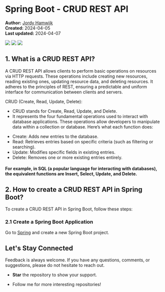 # Spring Boot - CRUD REST API
<small></small>


<b>Author:</b> <a href="https://github.com/darksos34" target="_blank">Jordy Hamwijk</a><br>
<b>Created:</b> 2024-04-05<br>
<b>Last updated:</b> 2024-04-07

[![](https://img.shields.io/badge/Spring%20Boot-8A2BE2)]() [![](https://img.shields.io/badge/release-Apr%2004,%202024-blue)]() [![](https://img.shields.io/badge/version-3.2.4-blue)]()

## 1. What is a CRUD REST API?
A CRUD REST API allows clients to perform basic operations on resources via HTTP requests. These operations include creating new resources, reading existing ones, updating resource data, and deleting resources. It adheres to the principles of REST, ensuring a predictable and uniform interface for communication between clients and servers.</br>

CRUD (Create, Read, Update, Delete):
* CRUD stands for Create, Read, Update, and Delete. 
* It represents the four fundamental operations used to interact with database applications.
These operations allow developers to manipulate data within a collection or database. Here’s what each function does:
- Create: Adds new entries to the database.
- Read: Retrieves entries based on specific criteria (such as filtering or searching).
- Update: Modifies specific fields in existing entries.
- Delete: Removes one or more existing entries entirely.

#### For example, in SQL (a popular language for interacting with databases), the equivalent functions are Insert, Select, Update, and Delete.

## 2. How to create a CRUD REST API in Spring Boot?
To create a CRUD REST API in Spring Boot, follow these steps:

### 2.1 Create a Spring Boot Application

Go to [Spring](start.spring.io) and create a new Spring Boot project.

[//]: # (![01-start-spring-io]&#40;&#41;)

## Let's Stay Connected

Feedback is always welcome. If you have any questions, comments, or suggestions, please do not hesitate to reach out.

- <b>Star</b> the repository to show your support.

- Follow me for more interesting repositories!
